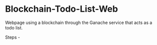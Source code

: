 # Blockchain-Todo-List-Web

Webpage using a blockchain through the Ganache service that acts as a todo list.

<Ganache>

Steps -

